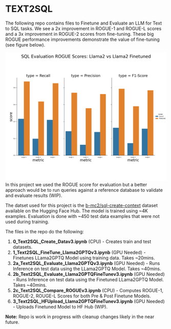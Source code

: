# TEXT2SQL
The following repo contains files to Finetune and Evaluate an LLM for Text to SQL tasks.
We see a 2x improvement in ROGUE-1 and ROGUE-L scores and a 3x improvement in ROGUE-2 scores from fine-tuning. These big ROGUE performance improvements demonstrate the value of fine-tuning (see figure below).

![screenshot.png](https://github.com/jai-llm/TEXT2SQL/blob/main/ROGUE_Scores_Llama_vs_Finetune.png)
In this project we used the ROGUE score for evaluation but a better approach would be to run queries against a reference database to validate and evaluate results (WIP).

The datset used for this project is the [b-mc2/sql-create-context](https://huggingface.co/datasets/b-mc2/sql-create-context) dataset available on the Hugging Face Hub.
The model is trained using ~4K examples. Evaluation is done with ~450 test data examples that were not used during training.

The files in the repo do the following:
1. **0_Text2SQL_Create_Datav3.ipynb** (CPU) - Creates train and test datasets.
2. **1_Text2SQL_FineTune_Llama2GPTQv3.ipynb** (GPU Needed) - Finetunes LLama2GPTQ Model using training data. Takes ~20mins. 
3. **2a_Text2SQL_Evaluate_Llama2GPTQv3.ipynb** (GPU Needed) - Runs Inference on test data using the LLama2GPTQ Model. Takes ~40mins.
4. **2b_Text2SQL_Evaluate_Llama2GPTQFineTunev3.ipynb** (GPU Needed) -  Runs Inference on test data using the Finetuned LLama2GPTQ Model. Takes ~40mins.
5. **2c_Text2SQL_Compare_ROGUEv3.ipynb** (CPU) - Computes ROGUE-1, ROGUE-2, ROUGE-L Scores for both Pre & Post Finetune Models.
6. **3_Text2SQL_HFUpload_Llama2GPTQFineTunev3.ipynb** (GPU Needed) - Uploads Finetuned Model to HF Hub (WIP).

 

**Note:** Repo is work in progress with cleanup changes likely in the near future. 
